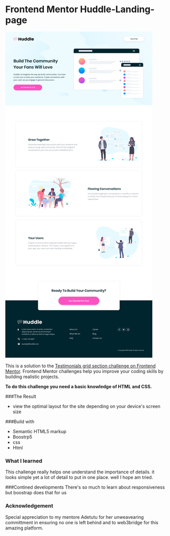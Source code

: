 # Frontend Mentor Huddle-Landing-page 

![Huddle landing page challenge on Frontend Mentor](/images/desktop-design.jpg)

This is a solution to the [Testimonials grid section challenge on Frontend Mentor](https://www.frontendmentor.io/challenges/testimonials-grid-section-Nnw6J7Un7). Frontend Mentor challenges help you improve your coding skills by building realistic projects.

**To do this challenge you need a basic knowledge of HTML and CSS.**

###The Result 
- view the optimal layout for the site depending on your device's screen size

###Build with 
- Semantic HTML5 markup
- Boostrp5
- css
- Html

### What I learned
This challenge really helps one understand the importance of details. it looks simple yet a lot of detail to put in one place. well I hope am tried.

###Contined developments
There's so much to learn about responsiveness but boostrap does that for us 

### Acknowledgement
Special appreciation to my mentore Adetutu for her unweavearing committment in ensuring no one is left behind and to web3bridge for this amazing platform.
